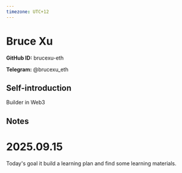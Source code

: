 ```yaml
---
timezone: UTC+12
---
```


# Bruce Xu

**GitHub ID:** brucexu-eth

**Telegram:** @brucexu_eth

## Self-introduction

Builder in Web3

## Notes
<!-- Content_START -->
# 2025.09.15
<!-- DAILY_CHECKIN_2025-09-15_START -->
Today's goal it build a learning plan and find some learning materials.
<!-- DAILY_CHECKIN_2025-09-15_END -->
<!-- Content_END -->
